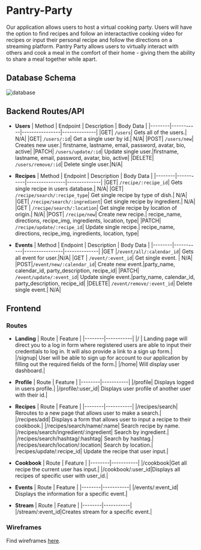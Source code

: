# Pantry-Party
Our application allows users to host a virtual cooking party. Users will have the option to find recipes and follow an interactactive cooking video for recipes or input their personal recipe and follow the directions on a streaming platform. Pantry Party allows users to virtually interact with others and cook a meal in the comfort of their home - giving them the ability to share a meal together while apart.

## Database Schema 
![database](./assets/database_schemaG7.png)

## Backend Routes/API
* __Users__
  | Method | Endpoint  | Description    | Body Data    |
  |--------|-----------|----------------|--------------|
  |GET| `/users`| Gets all of the users.| N/A|
  |GET| `/users/:id`| Get a single user by id.| N/A|
  |POST| `/users/new`| Creates new user.| firstname, lastname, email, password, avatar, bio, active|
  |PATCH| `/users/update/:id`| Update single user.|firstname, lastname, email, password, avatar, bio, active|
  |DELETE| `/users/remove/:id`| Delete single user.|N/A|

* __Recipes__
  | Method | Endpoint  | Description    | Body Data    |
  |--------|-----------|----------------|--------------|
  |GET| `/recipe/:recipe_id`| Gets single recipe in users database.| N/A|
  |GET| `/recipe/search/:recipe_type`| Get single recipe by type of dish.| N/A|
  |GET| `/recipe/search/:ingredient`| Get single recipe by ingredient.| N/A|
  |GET | `/recipe/search/:location`| Get single recipe by location of origin.| N/A|
  |POST| `/recipe/new`| Create new recipe.| recipe_name, directions, recipe_img, ingredients, location, type|
  |PATCH| `/recipe/update/:recipe_id`| Update single recipe.| recipe_name, directions, recipe_img, ingredients, location, type|
  
* __Events__
  | Method | Endpoint  | Description    | Body Data    |
  |--------|-----------|----------------|--------------|
  |GET |`/event/all/:calendar_id`| Gets all event for user.|N/A|
  |GET | `/event/:event_id`| Get single event. | N/A|
  |POST|`/event/new/:calendar_id`| Create new event.|party_name, calendar_id, party_description, recipe_id|
  |PATCH| `/event/update/:event_id`| Update single event.|party_name, calendar_id, party_description, recipe_id|
  |DELETE| `/event/remove/:event_id`| Delete single event.| N/A|


## Frontend
### Routes

* __Landing__
  | Route | Feature  |
  |--------|-----------|
  |/ | Landing page will direct you to a log in form where registered users are able to input their credentials to log in. It will also provide a link to a sign up form.|
  |/signup| User will be able to sign up for account to our application by filling out the required fields of the form.|
  |/home| Will display user dashboard.|

* __Profile__ 
  | Route | Feature  |
  |--------|-----------|
  |/profile| Displays logged in users profile.|
  |/profile/:user_id| Displays user profile of another user with their id.|

* __Recipes__ 
  | Route | Feature  |
  |--------|-----------|
  |/recipes/search| Reroutes to a new page that allows user to make a search.|
  |/recipes/add| Displays a form that allows user to input a recipe to their cookbook.|
  |/recipes/search/name/:name| Search recipe by name.
  |/recipes/search/ingredient/:ingredient| Search by ingredient.|
  |/recipes/search/hashtag/:hashtag| Search by hashtag.|
  |/recipes/search/location/:location| Search by location.|
  |recipes/update/:recipe_id| Update the recipe that user input.|

* __Cookbook__
  | Route | Feature  |
  |--------|-----------|
  |/cookbook|Get all recipe the current user has input.|
  |/cookbook/:user_id|Displays all recipes of specific user with user_id.|
  
* __Events__
  | Route | Feature  |
  |--------|-----------|
  |/events/:event_id| Displays the information for a specific event.|

* __Stream__ 
  | Route | Feature  |
  |--------|-----------|
  |/stream/:event_id|Creates stream for a specific event.|

### Wireframes
Find wireframes [here](./assets/wireframes.md).
